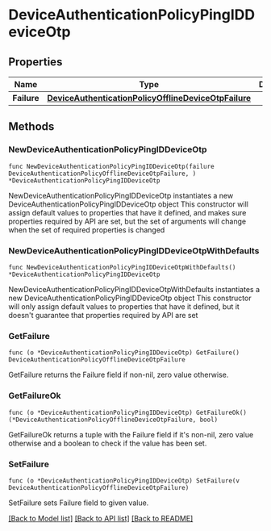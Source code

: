 # DeviceAuthenticationPolicyPingIDDeviceOtp

## Properties

Name | Type | Description | Notes
------------ | ------------- | ------------- | -------------
**Failure** | [**DeviceAuthenticationPolicyOfflineDeviceOtpFailure**](DeviceAuthenticationPolicyOfflineDeviceOtpFailure.md) |  | 

## Methods

### NewDeviceAuthenticationPolicyPingIDDeviceOtp

`func NewDeviceAuthenticationPolicyPingIDDeviceOtp(failure DeviceAuthenticationPolicyOfflineDeviceOtpFailure, ) *DeviceAuthenticationPolicyPingIDDeviceOtp`

NewDeviceAuthenticationPolicyPingIDDeviceOtp instantiates a new DeviceAuthenticationPolicyPingIDDeviceOtp object
This constructor will assign default values to properties that have it defined,
and makes sure properties required by API are set, but the set of arguments
will change when the set of required properties is changed

### NewDeviceAuthenticationPolicyPingIDDeviceOtpWithDefaults

`func NewDeviceAuthenticationPolicyPingIDDeviceOtpWithDefaults() *DeviceAuthenticationPolicyPingIDDeviceOtp`

NewDeviceAuthenticationPolicyPingIDDeviceOtpWithDefaults instantiates a new DeviceAuthenticationPolicyPingIDDeviceOtp object
This constructor will only assign default values to properties that have it defined,
but it doesn't guarantee that properties required by API are set

### GetFailure

`func (o *DeviceAuthenticationPolicyPingIDDeviceOtp) GetFailure() DeviceAuthenticationPolicyOfflineDeviceOtpFailure`

GetFailure returns the Failure field if non-nil, zero value otherwise.

### GetFailureOk

`func (o *DeviceAuthenticationPolicyPingIDDeviceOtp) GetFailureOk() (*DeviceAuthenticationPolicyOfflineDeviceOtpFailure, bool)`

GetFailureOk returns a tuple with the Failure field if it's non-nil, zero value otherwise
and a boolean to check if the value has been set.

### SetFailure

`func (o *DeviceAuthenticationPolicyPingIDDeviceOtp) SetFailure(v DeviceAuthenticationPolicyOfflineDeviceOtpFailure)`

SetFailure sets Failure field to given value.



[[Back to Model list]](../README.md#documentation-for-models) [[Back to API list]](../README.md#documentation-for-api-endpoints) [[Back to README]](../README.md)


